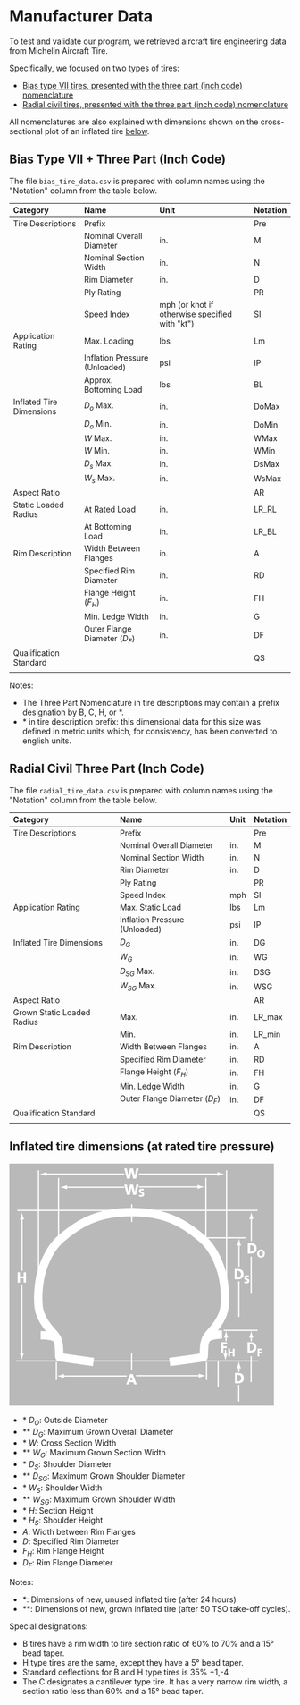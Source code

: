 # Manufacturer Data 

To test and validate our program, we retrieved aircraft tire engineering data from Michelin Aircraft Tire. 

Specifically, we focused on two types of tires: 
- [Bias type VII tires, presented with the three part (inch code) nomenclature](#bias-type-vii--three-part-inch-code)
- [Radial civil tires, presented with the three part (inch code) nomenclature](#radial-civil-three-part-inch-code)

All nomenclatures are also explained with dimensions shown on the cross-sectional plot of an inflated tire [below](#inflated-tire-dimensions-at-rated-tire-pressure). 

## Bias Type VII + Three Part (Inch Code)
The file `bias_tire_data.csv` is prepared with column names using the "Notation" column from the table below. 

| Category | Name | Unit | Notation | 
| :------- |:---- | :--- | :------- | 
| Tire Descriptions | Prefix | | Pre |
| | Nominal Overall Diameter | in. | M |
| | Nominal Section Width | in. | N |
| | Rim Diameter | in. | D |
| | Ply Rating | | PR |
| | Speed Index | mph (or knot if otherwise specified with "kt") | SI |
| Application Rating | Max. Loading | lbs | Lm |
| | Inflation Pressure (Unloaded) | psi | IP |
| | Approx. Bottoming Load | lbs | BL |
| Inflated Tire Dimensions | $D_o$ Max. | in. | DoMax|
| | $D_o$ Min. | in. | DoMin |
| | $W$ Max. | in. | WMax |
| | $W$ Min. | in. | WMin |
| | $D_s$ Max. | in. | DsMax |
| | $W_s$ Max. | in. | WsMax |
| Aspect Ratio | | | AR |
| Static Loaded Radius | At Rated Load | in. | LR_RL|
| | At Bottoming Load | in. | LR_BL |
| Rim Description | Width Between Flanges | in. | A |
| | Specified Rim Diameter | in. | RD |
| | Flange Height ($F_H$) | in. | FH |
| | Min. Ledge Width | in. | G |
| | Outer Flange Diameter ($D_F$) | in. | DF |
| Qualification Standard | | | QS |
| | | | |

Notes: 
- The Three Part Nomenclature in tire descriptions may contain a prefix designation by B, C, H, or *. 
- \* in tire description prefix: this dimensional data for this size was defined in metric units which, for consistency, has been converted to english units.

## Radial Civil Three Part (Inch Code)
The file `radial_tire_data.csv` is prepared with column names using the "Notation" column from the table below. 

| Category | Name | Unit | Notation | 
| :------- |:---- | :--- | :------- | 
| Tire Descriptions | Prefix | | Pre |
| | Nominal Overall Diameter | in. | M |
| | Nominal Section Width | in. | N |
| | Rim Diameter | in. | D |
| | Ply Rating | | PR |
| | Speed Index | mph | SI |
| Application Rating | Max. Static Load | lbs | Lm |
| | Inflation Pressure (Unloaded) | psi | IP |
| Inflated Tire Dimensions | $D_G$ | in. | DG|
| | $W_G$ | in. | WG |
| | $D_{SG}$ Max. | in. | DSG |
| | $W_{SG}$ Max. | in. | WSG |
| Aspect Ratio | | | AR |
| Grown Static Loaded Radius | Max. | in. | LR_max|
| | Min. | in. | LR_min |
| Rim Description | Width Between Flanges | in. | A |
| | Specified Rim Diameter | in. | RD |
| | Flange Height ($F_H$) | in. | FH |
| | Min. Ledge Width | in. | G |
| | Outer Flange Diameter ($D_F$) | in. | DF |
| Qualification Standard | | | QS |
| | | | |

## Inflated tire dimensions (at rated tire pressure)

![Alt text](tire_dimension.png)

- \* $D_O$: Outside Diameter
- \*\* $D_G$: Maximum Grown Overall Diameter
- \* $W$: Cross Section Width
- \*\* $W_G$: Maximum Grown Section Width
- \* $D_S$: Shoulder Diameter
- \*\* $D_{SG}$: Maximum Grown Shoulder Diameter
- \* $W_S$: Shoulder Width
- \*\* $W_{SG}$: Maximum Grown Shoulder Width
- \* $H$: Section Height
- \* $H_S$: Shoulder Height
- $A$: Width between Rim Flanges
- $D$: Specified Rim Diameter
- $F_H$: Rim Flange Height
- $D_F$: Rim Flange Diameter

Notes: 
- \*: Dimensions of new, unused inflated tire (after 24 hours) 
- \*\*: Dimensions of new, grown inflated tire (after 50 TSO take-off cycles).

Special designations: 
- B tires have a rim width to tire section ratio of 60% to 70% and a 15° bead taper.
- H type tires are the same, except they have a 5° bead taper.
- Standard deflections for B and H type tires is 35% +1,-4
- The C designates a cantilever type tire. It has a very narrow rim width, a section ratio less than 60% and a 15° bead taper.